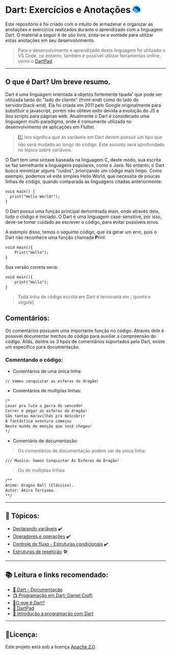 # Dart: Exercícios e Anotações <a href = "https://dart.dev/"><img src="https://raw.githubusercontent.com/JosManoel/Dart-Study/main/images/icons/dart.png" width = "24"></img></a>


Este repositório é foi criado com o intuito de armazenar e organizar as anotações e exercícios realizados durante o aprendizado com a linguagem Dart. O material a seguir é de uso livre, sinta-se a vontade para utilizar estas anotações em seu desenvolvimento.

> Para o desenvolvimento e aprendizado desta linguagem foi utilizado o VS Code, no entanto, também é possível utilizar ferramentas online, como o [DartPad](https://dartpad.dev/).

***

## O que é Dart? Um breve resumo.

Dart é uma linguagem orientada à objetos fortemente tipada¹ que pode ser utilizada tanto do "lado do cliente" (front-end) como do lado do servidor(back-end). Ela foi criada em 2011 pelo Google originalmente para substituir o javascript, porém não obteve exito devida a evolução do JS e dos scripts para páginas web. Atualmente o Dart é considerado uma linguagem multi-paradigma, onde é comumente utilizada no desenvolvimento de aplicações em Flutter.

>1️⃣ Isto significa que as variáveis em Dart devem possuir um tipo que não será mudado ao longo do código. Este assunto será aprofundado no tópico sobre variáveis.

O Dart tem uma sintaxe baseada na linguagem C, deste modo, sua escrita se faz semelhante a linguagens populares, como o Java. No entanto, o Dart busca minimizar alguns "ruídos", priorizando um código mais limpo. Como exemplo, podemos vê este simples Hello World, que necessita de poucas linhas de código, quando comparada as linguagens citadas anteriormente.

```
void main() {
  print("Hello World!");
}
```

O Dart possui uma função principal denominada main, onde através dela, todo o código é iniciado. O Dart é uma linguagem case-sensitive, por isso, deve-se tomar cuidado ao escrever o código, para evitar possíveis erros.

A exemplo disso, temos o seguinte código, que ira gerar um erro, pois o Dart não reconhece uma função chamada **P**rint.
```
void main(){
    Print("Hello");
}
```
Sua versão correta seria:

```
void main(){
    print("Hello");
}
```

> Toda linha de código escrita em Dart é terminada em ; (ponto e virgula).

## Comentários:

Os comentários possuem uma importante função no código. Através dele é possível documentar trechos do código para auxiliar a compreensão do código. Aliás, dentre os 3 tipos de comentários suportados pelo Dart, existe um específico para documentação.
### Comentando o código:

* Comentários de uma única linha:
```
// Vamos conquistar as esferas do dragão!
```

* Comentários de multíplas linhas:
```
/*
Levar pra luta a garra do vencedor
Correr e pegar as esferas do dragão!
São tantas maravilhas pra descobrir
A fantástica aventura começou
Neste mundo de emoção que você chegou!
*/
```

* Comentário de documentação:

> Os comentários de documentação podem ser de unica linha:

```
/// Musica: Vamos Conquistar As Esferas do Dragão!
```

> Ou de multiplas linhas:
```
/**
Anime: Dragon Ball (Clássico).
Autor: Akira Toriyama.
**/
```
***

## 🧮 Tópicos:

* [Declarando variáveis](https://github.com/JosManoel/Dart-Study/blob/main/topics/Variaveis.md) ✔️ 
* [Operadores e operações](https://github.com/JosManoel/Dart-Study/blob/main/topics/Operadores_e_operacoes.md) ✔️
* [Controle de fluxo - Estruturas condicionais](https://github.com/JosManoel/Dart-Study/blob/main/topics/Controle_de_fluxo.md) ✔️
* [Estruturas de repetição](https://github.com/JosManoel/Dart-Study/blob/main/topics/Estruturas_de_repeticao.md) 🛠
***
## 📚 Leitura e links recomendado:
* [📝 Dart - Documentação](https://dart.dev/guides)
* [📺 Programação em Dart: Daniel Ciolfi](https://www.youtube.com/playlist?list=PLR5GUTqrcwXhVV-jNR38vfAZabkmGGKfO)
* [🎯O que é Dart?](https://www.treinaweb.com.br/blog/o-que-e-dart)
* [🎯 DartPad](https://dartpad.dev/)
* [🎯 Introdução à programação com Dart](https://dev.to/madebyluque/introducao-a-programacao-com-dart-aji)

***
## 🧾Licença:
Este projeto está sob a licença [Apache 2.0](https://github.com/JosManoel/Dart-Study/blob/main/LICENSE).